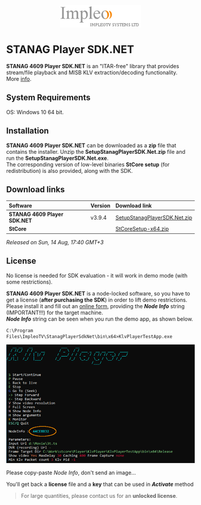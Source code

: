 
<div align="center">
  <a >
    <img src="images/impleo_logo.png" alt="Logo" >
  </a>
</div>

# STANAG Player SDK.NET
**STANAG 4609 Player SDK.NET** is an "ITAR-free" library that provides stream/file playback and MISB KLV extraction/decoding functionality.  
More [info](https://impleotv.com/products/sdks/stanagplayersdk/).

## System Requirements
OS: Windows 10 64 bit.
## Installation

**STANAG 4609 Player SDK.NET** can be downloaded as a **zip** file that contains the installer. Unzip the **SetupStanagPlayerSDK.Net.zip** file and run the **SetupStanagPlayerSDK.Net.exe**.  
The corresponding version of low-level binaries **StCore setup** (for redistribution) is also provided, along with the SDK. 

## Download links

| Software | Version              | Download link                                                           | 
|:-----|:-------------------------|:------------------------------------------------------------------------------|
| **STANAG 4609 Player SDK.NET**  |  v3.9.4 | [SetupStanagPlayerSDK.Net.zip](https://github.com/impleotv/stanag-player-sdk-release/releases/latest/download/SetupStanagPlayerSDK.Net.zip) | 
| **StCore**  |   | [StCoreSetup-x64.zip](https://github.com/impleotv/stanag-player-sdk-release/releases/latest/download/StCoreSetup-x64.zip) | 

*Released on Sun, 14 Aug, 17:40 GMT+3*

## License

No license is needed for SDK evaluation - it will work in demo mode (with some restrictions).

**STANAG 4609 Player SDK.NET** is a node-locked software, so you have to get a license (**after purchasing the SDK**) in order to lift demo restrictions. Please install it and fill out an [online form](https://docs.google.com/forms/d/e/1FAIpQLSd_XW6bDsFce1G1cpds4gMQNlwNax0CvkWzcMbscxZ5rLaIbA/viewform), providing the ***Node Info*** string (IMPORTANT!!!) for the target machine.  
***Node Info*** string can be seen when you run the demo app, as shown below.  

```
C:\Program Files\ImpleoTV\StanagPlayerSdkNet\bin\x64>KlvPlayerTestApp.exe
```

<div align="center">
  <a >
    <img src="images/license.png" alt="License" >
  </a>
</div>  

Please copy-paste *Node Info*, don't send an image...

You'll get back a **license** file and a **key** that can be used in ***Activate*** method

> For large quantities, please contact us for an **unlocked license**.
